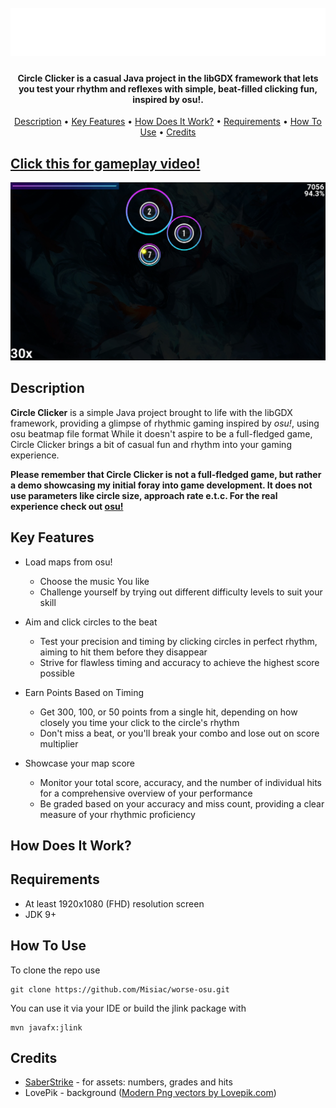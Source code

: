 


<h1 align="center">
  <br>
 <img src="assets/menu/logo.png" alt="Circle Clicker" width="750">
</h1>

<h4 align="center">Circle Clicker is a casual Java project in the libGDX framework that lets you test your rhythm and reflexes with simple, beat-filled clicking fun, inspired by osu!.</h4>
<p align="center">
	<a href="#description">Description</a> •
  <a href="#key-features">Key Features</a> •
  <a href="#key-features">How Does It Work?</a> •
  <a href="#requirements">Requirements</a> •
  <a href="#how-to-use">How To Use</a> •
  <a href="#credits">Credits</a> 
	
</p>

## [Click this for gameplay video!](https://www.youtube.com/watch?v=J-QQoqouXfU)
![screenshot](screenshot.png)


## Description
**Circle Clicker** is a simple Java project brought to life with the libGDX framework, providing a glimpse of rhythmic gaming inspired by _osu!_, using osu beatmap file format While it doesn't aspire to be a full-fledged game, Circle Clicker brings a bit of casual fun and rhythm into your gaming experience.

<strong>Please remember that Circle Clicker is not a full-fledged game, but rather a demo showcasing my initial foray into game development. It does not use parameters like circle size, approach rate e.t.c. For the real experience check out [osu!](https://osu.ppy.sh/home)</strong>
 

## Key Features

* Load maps from osu!
	- Choose the music You like
	- Challenge yourself by trying out different difficulty levels to suit your skill
	
 * Aim and click circles to the beat
	 - Test your precision and timing by clicking circles in perfect rhythm, aiming to hit them before they disappear
	 - Strive for flawless timing and accuracy to achieve the highest score possible
* Earn Points Based on Timing
	- Get 300, 100, or 50 points from a single hit, depending on how closely you time your click to the circle's rhythm
	- Don't miss a beat, or you'll break your combo and lose out on score multiplier
*  Showcase your map score
	- Monitor your total score, accuracy, and the number of individual hits for a comprehensive overview of your performance
	- Be graded based on your accuracy and miss count, providing a clear measure of your rhythmic proficiency

## How Does It Work?

## Requirements
* At least 1920x1080 (FHD) resolution screen
* JDK 9+
## How To Use

To clone the repo use
```
git clone https://github.com/Misiac/worse-osu.git
```
You can use it via your IDE
or build the jlink package with
```
mvn javafx:jlink
```

## Credits

* [SaberStrike](SaberStrike) - for assets: numbers, grades and hits
* LovePik - background (<a href="https://lovepik.com/images/backgrounds-modern.html">Modern Png vectors by Lovepik.com</a>)
